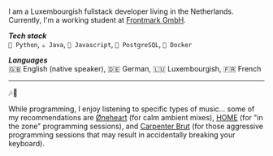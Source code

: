 ### 

I am a Luxembourgish fullstack developer living in the Netherlands. Currently, I'm a working student at [Frontmark GmbH](https://www.frontmark.de/). 

_**Tech stack**_  
`🐍 Python`, `☕ Java`, `📜 Javascript`, `🐘 PostgreSQL`, `🐳 Docker`

_**Languages**_  
🇬🇧 English (native speaker), 🇩🇪 German, 🇱🇺 Luxembourgish, 🇫🇷 French

<!--
### Tech stack:
- 🐍 Python
- ☕ Java
- 📜 Javascript
- 🐘 PostgreSQL
- 🐳 Docker

### Languages: 
- 🇬🇧 English (native speaker)
- 🇩🇪 German
- 🇱🇺 Luxembourgish
- 🇫🇷 French
-->
____

🎶🎵

While programming, I enjoy listening to specific types of music... some of my recommendations are [Øneheart](https://iamoneheart.bandcamp.com/) (for calm ambient mixes), [HOME](https://home96.bandcamp.com/) (for "in the zone" programming sessions), and [Carpenter Brut](https://carpenterbrut.bandcamp.com/) (for those aggressive programming sessions that may result in accidentally breaking your keyboard).


<!--
**cjphs/cjphs** is a ✨ _special_ ✨ repository because its `README.md` (this file) appears on your GitHub profile.

Here are some ideas to get you started:

- 🔭 I’m currently working on ...
- 🌱 I’m currently learning ...
- 👯 I’m looking to collaborate on ...
- 🤔 I’m looking for help with ...
- 💬 Ask me about ...
- 📫 How to reach me: ...
- 😄 Pronouns: ...
- ⚡ Fun fact: ...
-->
